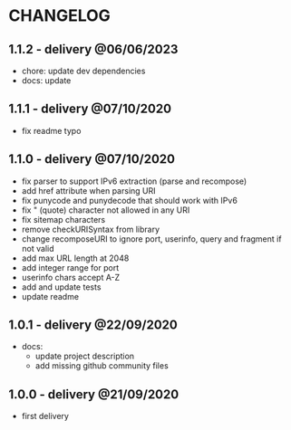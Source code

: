 # CHANGELOG

## 1.1.2 - delivery @06/06/2023

- chore: update dev dependencies
- docs: update

## 1.1.1 - delivery @07/10/2020

- fix readme typo

## 1.1.0 - delivery @07/10/2020

- fix parser to support IPv6 extraction (parse and recompose)
- add href attribute when parsing URI
- fix punycode and punydecode that should work with IPv6
- fix " (quote) character not allowed in any URI
- fix sitemap characters
- remove checkURISyntax from library
- change recomposeURI to ignore port, userinfo, query and fragment if not valid
- add max URL length at 2048
- add integer range for port
- userinfo chars accept A-Z
- add and update tests
- update readme

## 1.0.1 - delivery @22/09/2020

- docs:
  - update project description
  - add missing github community files

## 1.0.0 - delivery @21/09/2020

- first delivery

